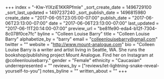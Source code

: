 +++
index = "-Klw-YIXziE1KKRPfmle"
_sort_create_date = 1496729100
_sort_last_updated = 1497237240
_sort_publish_date = 1496815980
create_date = "2017-06-05T23:05:00-07:00"
publish_date = "2017-06-06T23:13:00-07:00"
date = "2017-06-06T23:13:00-07:00"
last_updated = "2017-06-11T20:14:00-07:00"
preview_url = "be81fe90-eda4-b12f-7304-8c078f0ce7fc"
byline = "Colleen Louise Barry"
title = "Colleen Louise Barry"
alphabetize_by = "barry"
email = "colleenlouisebarry@gmail.com"
twitter = ""
website = "http://www.mount-analogue.com"
bio = "Colleen Louise Barry is a writer and artist living in Seattle, WA. She runs the bookshop/publishing project Mount Analogue. Find her on Instagram at @colleenlouisebarry."
gender = "Female"
ethnicity = "Caucasian"
underrepresented = ""
reviews_by = ["reviews/let-lightning-snake-reveal-yourself-to-you"]
notes_byline = ""
written_about = ""
+++

